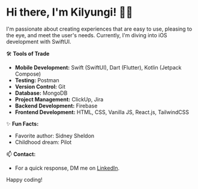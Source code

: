 # Hi there, I'm Kilyungi! 👋🏽

I'm passionate about creating experiences that are easy to use, pleasing to the eye, and meet the user's needs. Currently, I'm diving into iOS development with SwiftUI.

🛠️ **Tools of Trade**

- **Mobile Development:** Swift (SwiftUI), Dart (Flutter), Kotlin (Jetpack Compose)
- **Testing:** Postman
- **Version Control:** Git
- **Database:** MongoDB
- **Project Management:** ClickUp, Jira
- **Backend Development:** Firebase
- **Frontend Development:** HTML, CSS, Vanilla JS, React.js, TailwindCSS

✨ **Fun Facts:**

- Favorite author: Sidney Sheldon
- Childhood dream: Pilot
<!-- 
🚧 **Stats:**

![devkilyungi's Streak](https://github-readme-streak-stats.herokuapp.com/?user=devkilyungi&theme=vue-dark&hide_border=false)

![devkilyungi's Stats](https://github-readme-stats.vercel.app/api?username=devkilyungi&theme=vue-dark&show_icons=true&hide_border=true&count_private=true) -->

📫 **Contact:**

- For a quick response, DM me on [LinkedIn](https://www.linkedin.com/in/kilyungi).

Happy coding!
